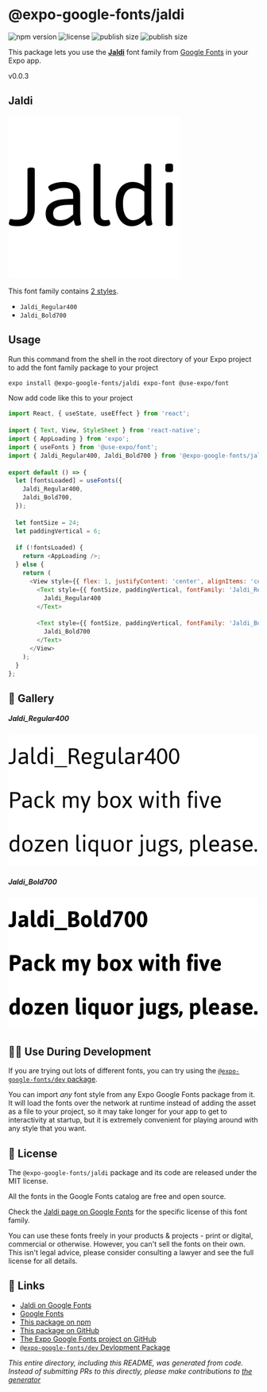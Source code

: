 # @expo-google-fonts/jaldi

![npm version](https://flat.badgen.net/npm/v/@expo-google-fonts/jaldi)
![license](https://flat.badgen.net/github/license/expo/google-fonts)
![publish size](https://flat.badgen.net/packagephobia/install/@expo-google-fonts/jaldi)
![publish size](https://flat.badgen.net/packagephobia/publish/@expo-google-fonts/jaldi)

This package lets you use the [**Jaldi**](https://fonts.google.com/specimen/Jaldi) font family from [Google Fonts](https://fonts.google.com/) in your Expo app.

v0.0.3

## Jaldi

![Jaldi](./font-family.png)

This font family contains [2 styles](#-gallery).

- `Jaldi_Regular400`
- `Jaldi_Bold700`

## Usage

Run this command from the shell in the root directory of your Expo project to add the font family package to your project
```sh
expo install @expo-google-fonts/jaldi expo-font @use-expo/font
```

Now add code like this to your project
```js
import React, { useState, useEffect } from 'react';

import { Text, View, StyleSheet } from 'react-native';
import { AppLoading } from 'expo';
import { useFonts } from '@use-expo/font';
import { Jaldi_Regular400, Jaldi_Bold700 } from '@expo-google-fonts/jaldi';

export default () => {
  let [fontsLoaded] = useFonts({
    Jaldi_Regular400,
    Jaldi_Bold700,
  });

  let fontSize = 24;
  let paddingVertical = 6;

  if (!fontsLoaded) {
    return <AppLoading />;
  } else {
    return (
      <View style={{ flex: 1, justifyContent: 'center', alignItems: 'center' }}>
        <Text style={{ fontSize, paddingVertical, fontFamily: 'Jaldi_Regular400' }}>
          Jaldi_Regular400
        </Text>

        <Text style={{ fontSize, paddingVertical, fontFamily: 'Jaldi_Bold700' }}>
          Jaldi_Bold700
        </Text>
      </View>
    );
  }
};

```

## 🔡 Gallery

##### Jaldi_Regular400
![Jaldi_Regular400](./2fd0aecfd94af32615e102201a3d6b70dd7b98a317a4b6457f9d5683435f2680.ttf.png)

##### Jaldi_Bold700
![Jaldi_Bold700](./1eb9040b249dbbf98470eca20e05d667c64d16570d20f4f3b5c8082472d03566.ttf.png)


## 👩‍💻 Use During Development

If you are trying out lots of different fonts, you can try using the [`@expo-google-fonts/dev` package](https://github.com/expo/google-fonts/tree/master/font-packages/dev#readme).

You can import *any* font style from any Expo Google Fonts package from it. It will load the fonts
over the network at runtime instead of adding the asset as a file to your project, so it may take longer
for your app to get to interactivity at startup, but it is extremely convenient
for playing around with any style that you want.

## 📖 License

The `@expo-google-fonts/jaldi` package and its code are released under the MIT license.

All the fonts in the Google Fonts catalog are free and open source.

Check the [Jaldi page on Google Fonts](https://fonts.google.com/specimen/Jaldi) for the specific license of this font family.

You can use these fonts freely in your products & projects - print or digital, commercial or otherwise. However, you can't sell the fonts on their own. This isn't legal advice, please consider consulting a lawyer and see the full license for all details.

## 🔗 Links

- [Jaldi on Google Fonts](https://fonts.google.com/specimen/Jaldi)
- [Google Fonts](https://fonts.google.com/)
- [This package on npm](https://www.npmjs.com/package/@expo-google-fonts/jaldi)
- [This package on GitHub](https://github.com/expo/google-fonts/tree/master/font-packages/jaldi)
- [The Expo Google Fonts project on GitHub](https://github.com/expo/google-fonts)
- [`@expo-google-fonts/dev` Devlopment Package](https://github.com/expo/google-fonts/tree/master/font-packages/dev)


*This entire directory, including this README, was generated from code. Instead of submitting PRs to this directly, please make contributions to [the generator](https://github.com/expo/google-fonts/tree/master/packages/generator)*
